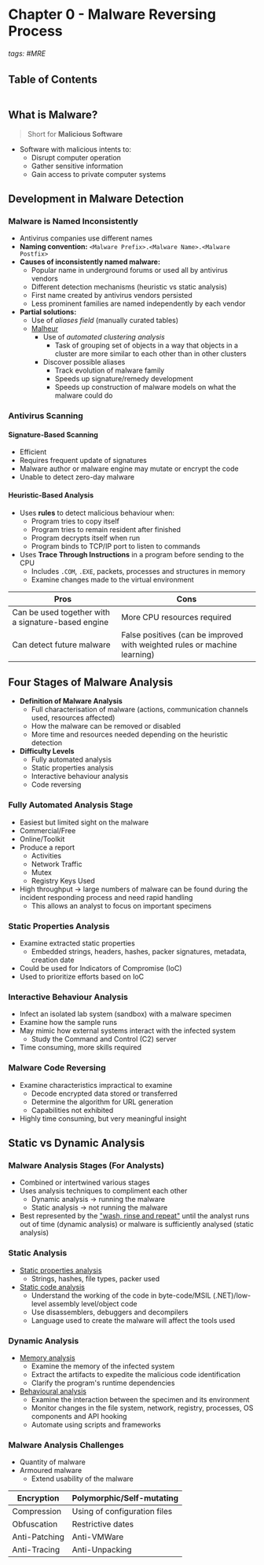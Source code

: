 # Chapter 0 - Malware Reversing Process

###### tags: #MRE

## Table of Contents
```toc
```


## What is Malware?
> Short for **Malicious Software**

- Software with malicious intents to:
	- Disrupt computer operation
	- Gather sensitive information
	- Gain access to private computer systems

## Development in Malware Detection
### Malware is Named Inconsistently
- Antivirus companies use different names
- **Naming convention:** `<Malware Prefix>.<Malware Name>.<Malware Postfix>`
- **Causes of inconsistently named malware:**
	- Popular name in underground forums or used all by antivirus vendors
	- Different detection mechanisms (heuristic vs static analysis)
	- First name created by antivirus vendors persisted
	- Less prominent families are named independently by each vendor
- **Partial solutions:**
	- Use of *aliases field* (manually curated tables)
	- <u>Malheur</u>
		- Use of *automated clustering analysis*
			- Task of grouping set of objects in a way that objects in a cluster are more similar to each other than in other clusters
		- Discover possible aliases
			- Track evolution of malware family
			- Speeds up signature/remedy development
			- Speeds up construction of malware models on what the malware could do

### Antivirus Scanning
#### Signature-Based Scanning
- Efficient
- Requires frequent update of signatures
- Malware author or malware engine may mutate or encrypt the code
- Unable to detect zero-day malware

#### Heuristic-Based Analysis
- Uses **rules** to detect malicious behaviour when:
	- Program tries to copy itself
	- Program tries to remain resident after finished
	- Program decrypts itself when run
	- Program binds to TCP/IP port to listen to commands
- Uses **Trace Through Instructions** in a program before sending to the CPU
	- Includes `.COM`, `.EXE`, packets, processes and structures in memory
	- Examine changes made to the virtual environment

| Pros                                               | Cons                                                                      |
| -------------------------------------------------- | ------------------------------------------------------------------------- |
| Can be used together with a signature-based engine | More CPU resources required                                               |
| Can detect future malware                          | False positives (can be improved with weighted rules or machine learning) |

## Four Stages of Malware Analysis
- **Definition of Malware Analysis**
	- Full characterisation of malware (actions, communication channels used, resources affected)
	- How the malware can be removed or disabled
	- More time and resources needed depending on the heuristic detection
- **Difficulty Levels**
	- Fully automated analysis
	- Static properties analysis
	- Interactive behaviour analysis
	- Code reversing

### Fully Automated Analysis Stage
- Easiest but limited sight on the malware
- Commercial/Free
- Online/Toolkit
- Produce a report
	- Activities
	- Network Traffic
	- Mutex
	- Registry Keys Used
- High throughput -> large numbers of malware can be found during the incident responding process and need rapid handling
	- This allows an analyst to focus on important specimens

### Static Properties Analysis
- Examine extracted static properties
	- Embedded strings, headers, hashes, packer signatures, metadata, creation date
- Could be used for Indicators of Compromise (IoC)
- Used to prioritize efforts based on IoC

### Interactive Behaviour Analysis
- Infect an isolated lab system (sandbox) with a malware specimen
- Examine how the sample runs
- May mimic how external systems interact with the infected system
	- Study the Command and Control (C2) server
- Time consuming, more skills required

### Malware Code Reversing
- Examine characteristics impractical to examine
	- Decode encrypted data stored or transferred
	- Determine the algorithm for URL generation
	- Capabilities not exhibited
- Highly time consuming, but very meaningful insight

## Static vs Dynamic Analysis
### Malware Analysis Stages (For Analysts)
- Combined or intertwined various stages
- Uses analysis techniques to compliment each other
	- Dynamic analysis -> running the malware
	- Static analysis -> not running the malware
- Best represented by the <u>"wash, rinse and repeat"</u> until the analyst runs out of time (dynamic analysis) or malware is sufficiently analysed (static analysis) 

### Static Analysis
- <u>Static properties analysis</u>
	- Strings, hashes, file types, packer used
- <u>Static code analysis</u>
	- Understand the working of the code in byte-code/MSIL (.NET)/low-level assembly level/object code
	- Use disassemblers, debuggers and decompilers
	- Language used to create the malware will affect the tools used

### Dynamic Analysis
- <u>Memory analysis</u>
	- Examine the memory of the infected system
	- Extract the artifacts to expedite the malicious code identification
	- Clarify the program's runtime dependencies
- <u>Behavioural analysis</u>
	- Examine the interaction between the specimen and its environment
	- Monitor changes in the file system, network, registry, processes, OS components and API hooking
	- Automate using scripts and frameworks

### Malware Analysis Challenges
- Quantity of malware
- Armoured malware
	- Extend usability of the malware

| Encryption    | Polymorphic/Self-mutating    |
| ------------- | ---------------------------- |
| Compression   | Using of configuration files |
| Obfuscation   | Restrictive dates            |
| Anti-Patching | Anti-VMWare                  |
| Anti-Tracing  | Anti-Unpacking               |
